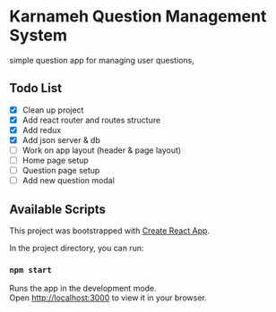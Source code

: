 # Karnameh Question Management System
simple question app for managing user questions, 

## Todo List
- [x] Clean up project
- [x] Add react router and routes structure
- [x] Add redux
- [x] Add json server & db
- [ ] Work on app layout (header & page layout)
- [ ] Home page setup
- [ ] Question page setup
- [ ] Add new question modal

## Available Scripts

This project was bootstrapped with [Create React App](https://github.com/facebook/create-react-app).

In the project directory, you can run:

### `npm start`

Runs the app in the development mode.\
Open [http://localhost:3000](http://localhost:3000) to view it in your browser.
